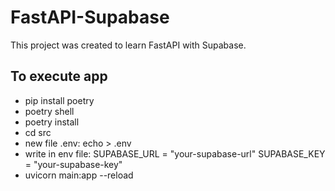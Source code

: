 # FastAPI-Supabase
 This project was created to learn FastAPI with Supabase.


## To execute app 
- pip install poetry
- poetry shell
- poetry install
- cd src
- new file .env: echo > .env
- write in env file:
    SUPABASE_URL = "your-supabase-url"
    SUPABASE_KEY = "your-supabase-key"
- uvicorn main:app --reload